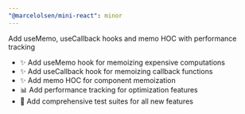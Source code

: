 ```yaml
---
"@marcelolsen/mini-react": minor
---
```


Add useMemo, useCallback hooks and memo HOC with performance tracking

- ✨ Add useMemo hook for memoizing expensive computations
- ✨ Add useCallback hook for memoizing callback functions
- ✨ Add memo HOC for component memoization
- 📊 Add performance tracking for optimization features
- 🧪 Add comprehensive test suites for all new features